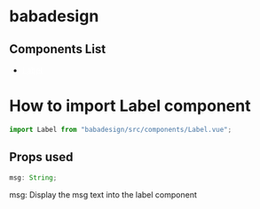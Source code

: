 # babadesign

## Components List

<style>
    a {
        color: white;
    }

    a:hover {
        text-decoration: none;
        color: white;
    }
</style>

<ul>
<li><a href="#label">Label</a></li>
</ul>

<div id="label">

<h1>How to import Label component</h1>

```js
import Label from "babadesign/src/components/Label.vue";
```

<h2>Props used</h2>

```ts
msg: String;
```

msg: Display the msg text into the label component

</div>
